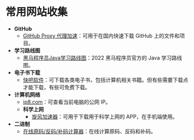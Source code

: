 # 常用网站收集

- **GitHub**
  - [GitHub Proxy 代理加速](https://ghproxy.com/)：可用于在国内快速下载 GitHub 上的文件和项目。
- **学习路线图**
  - [黑马程序员Java学习路线图](http://yun.itheima.com/subject/javamap/index.html?seonews)：2022 黑马程序员官方的 Java 学习路线图。
- **电子书下载**
  - [快吧软件](http://www.fast8.cc/list/8_1.html)：可下载各类电子书，包括计算机相关书籍。但有些需要下载点才能下载，有些可免费下载。
- **计算机网络**
  - [ip8.com](https://ip8.com/ip)：可查看当前电脑的公网 IP。
  - **科学上网**
    - [旋风加速器](https://www.1fchg72qe.com/)：可用于下载用于科学上网的 APP，在手机端使用。
- **二进制**
  - [在线原码/反码/补码计算器](http://www.atoolbox.net/Tool.php?Id=952)：在线计算原码、反码和补码。
